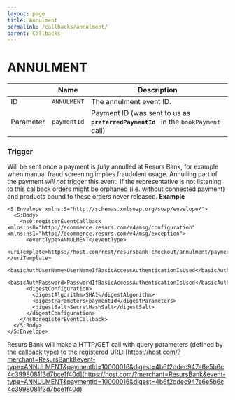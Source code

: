```yaml
---
layout: page
title: Annulment
permalink: /callbacks/annulment/
parent: Callbacks
---
```



# ANNULMENT 
  
|           | Name        | Description                                                                            |
|-----------|-------------|----------------------------------------------------------------------------------------|
| ID        | `ANNULMENT` | The annulment event ID.                                                                |
| Parameter | `paymentId` | Payment ID (was sent to us as` `**`preferredPaymentId`**` ` in the `bookPayment` call) |
  
### Trigger
Will be sent once a payment is *fully* annulled at Resurs Bank, for
example when manual fraud screening implies fraudulent usage. Annulling
part of the payment *will not* trigger this event.
If the representative is not listening to this callback orders might be
orphaned (i.e. without connected payment) and products bound to these
orders never released.
**Example**
``` syntaxhighlighter-pre
<S:Envelope xmlns:S="http://schemas.xmlsoap.org/soap/envelope/">
  <S:Body>
    <ns0:registerEventCallback xmlns:ns0="http://ecommerce.resurs.com/v4/msg/configuration" xmlns:ns1="http://ecommerce.resurs.com/v4/msg/exception">
      <eventType>ANNULMENT</eventType>
      <uriTemplate>https://host.com/rest/resursbank_checkout/annulment/paymentId/{paymentId}/digest/{digest}</uriTemplate>
      <basicAuthUserName>UserNameIfBasicAccessAuthenticationIsUsed</basicAuthUserName>
      <basicAuthPassword>PasswordIfBasicAccessAuthenticationIsUsed</basicAuthPassword>
      <digestConfiguration>
        <digestAlgorithm>SHA1</digestAlgorithm>
        <digestParameters>paymentId</digestParameters>
        <digestSalt>SecretHashSalt</digestSalt>
      </digestConfiguration>
    </ns0:registerEventCallback>
  </S:Body>
</S:Envelope> 
```
Resurs Bank will make a HTTP/GET call with query parameters (defined by
the callback type) to the registered URL:
[https://host.com/?merchant=ResursBank&event-type=ANNULMENT&paymentId=10000016&digest=4b6f2ddec947e6e5b6c4c3998081f3d7bce1f40d](https://host.com/?merchant=ResursBank&event-type=ANNULMENT&paymentId=10000016&digest=4b6f2ddec947e6e5b6c4c3998081f3d7bce1f40d)
  
